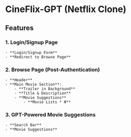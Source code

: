 # CineFlix-GPT (Netflix Clone)
## Features
### 1. **Login/Signup Page**
    - **Login/Signup Form**
    - **Redirect to Browse Page**
### 2. **Browse Page (Post-Authentication)**
    - **Header**
    - **Main Movie Section**:
        - **Trailer in Background**
        - **Title & Description**
        - **Movie Suggestions**
            - **Movie Lists * N**
### 3. **GPT-Powered Movie Suggestions**
    - **Search Bar**
    - **Movie Suggestions**